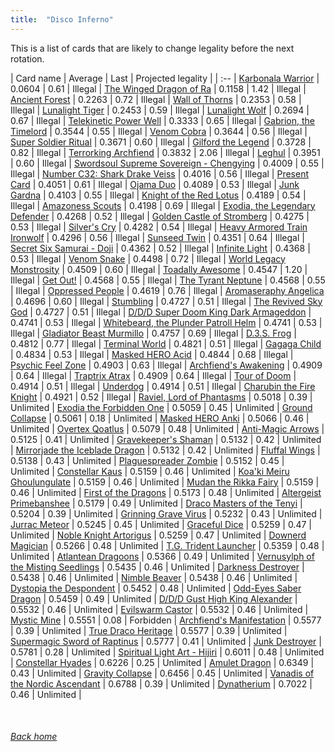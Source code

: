 ```yaml
---
title:  "Disco Inferno"
---
```


This is a list of cards that are likely to change legality before the next rotation.

| Card name | Average | Last | Projected legality |
| :-- |
[Karbonala Warrior](https://db.ygoprodeck.com/card/?search=Karbonala%20Warrior) | 0.0604 | 0.61 | Illegal |
[The Winged Dragon of Ra](https://db.ygoprodeck.com/card/?search=The%20Winged%20Dragon%20of%20Ra) | 0.1158 | 1.42 | Illegal |
[Ancient Forest](https://db.ygoprodeck.com/card/?search=Ancient%20Forest) | 0.2263 | 0.72 | Illegal |
[Wall of Thorns](https://db.ygoprodeck.com/card/?search=Wall%20of%20Thorns) | 0.2353 | 0.58 | Illegal |
[Lunalight Tiger](https://db.ygoprodeck.com/card/?search=Lunalight%20Tiger) | 0.2453 | 0.59 | Illegal |
[Lunalight Wolf](https://db.ygoprodeck.com/card/?search=Lunalight%20Wolf) | 0.2694 | 0.67 | Illegal |
[Telekinetic Power Well](https://db.ygoprodeck.com/card/?search=Telekinetic%20Power%20Well) | 0.3333 | 0.65 | Illegal |
[Gabrion, the Timelord](https://db.ygoprodeck.com/card/?search=Gabrion,%20the%20Timelord) | 0.3544 | 0.55 | Illegal |
[Venom Cobra](https://db.ygoprodeck.com/card/?search=Venom%20Cobra) | 0.3644 | 0.56 | Illegal |
[Super Soldier Ritual](https://db.ygoprodeck.com/card/?search=Super%20Soldier%20Ritual) | 0.3671 | 0.60 | Illegal |
[Gilford the Legend](https://db.ygoprodeck.com/card/?search=Gilford%20the%20Legend) | 0.3728 | 0.82 | Illegal |
[Terrorking Archfiend](https://db.ygoprodeck.com/card/?search=Terrorking%20Archfiend) | 0.3832 | 2.06 | Illegal |
[Leghul](https://db.ygoprodeck.com/card/?search=Leghul) | 0.3951 | 0.60 | Illegal |
[Swordsoul Supreme Sovereign - Chengying](https://db.ygoprodeck.com/card/?search=Swordsoul%20Supreme%20Sovereign%20-%20Chengying) | 0.4009 | 0.55 | Illegal |
[Number C32: Shark Drake Veiss](https://db.ygoprodeck.com/card/?search=Number%20C32:%20Shark%20Drake%20Veiss) | 0.4016 | 0.56 | Illegal |
[Present Card](https://db.ygoprodeck.com/card/?search=Present%20Card) | 0.4051 | 0.61 | Illegal |
[Ojama Duo](https://db.ygoprodeck.com/card/?search=Ojama%20Duo) | 0.4089 | 0.53 | Illegal |
[Junk Gardna](https://db.ygoprodeck.com/card/?search=Junk%20Gardna) | 0.4103 | 0.55 | Illegal |
[Knight of the Red Lotus](https://db.ygoprodeck.com/card/?search=Knight%20of%20the%20Red%20Lotus) | 0.4189 | 0.54 | Illegal |
[Amazoness Scouts](https://db.ygoprodeck.com/card/?search=Amazoness%20Scouts) | 0.4198 | 0.69 | Illegal |
[Exodia, the Legendary Defender](https://db.ygoprodeck.com/card/?search=Exodia,%20the%20Legendary%20Defender) | 0.4268 | 0.52 | Illegal |
[Golden Castle of Stromberg](https://db.ygoprodeck.com/card/?search=Golden%20Castle%20of%20Stromberg) | 0.4275 | 0.53 | Illegal |
[Silver's Cry](https://db.ygoprodeck.com/card/?search=Silver's%20Cry) | 0.4282 | 0.54 | Illegal |
[Heavy Armored Train Ironwolf](https://db.ygoprodeck.com/card/?search=Heavy%20Armored%20Train%20Ironwolf) | 0.4296 | 0.56 | Illegal |
[Sunseed Twin](https://db.ygoprodeck.com/card/?search=Sunseed%20Twin) | 0.4351 | 0.64 | Illegal |
[Secret Six Samurai - Doji](https://db.ygoprodeck.com/card/?search=Secret%20Six%20Samurai%20-%20Doji) | 0.4362 | 0.52 | Illegal |
[Infinite Light](https://db.ygoprodeck.com/card/?search=Infinite%20Light) | 0.4368 | 0.53 | Illegal |
[Venom Snake](https://db.ygoprodeck.com/card/?search=Venom%20Snake) | 0.4498 | 0.72 | Illegal |
[World Legacy Monstrosity](https://db.ygoprodeck.com/card/?search=World%20Legacy%20Monstrosity) | 0.4509 | 0.60 | Illegal |
[Toadally Awesome](https://db.ygoprodeck.com/card/?search=Toadally%20Awesome) | 0.4547 | 1.20 | Illegal |
[Get Out!](https://db.ygoprodeck.com/card/?search=Get%20Out!) | 0.4568 | 0.55 | Illegal |
[The Tyrant Neptune](https://db.ygoprodeck.com/card/?search=The%20Tyrant%20Neptune) | 0.4568 | 0.55 | Illegal |
[Oppressed People](https://db.ygoprodeck.com/card/?search=Oppressed%20People) | 0.4619 | 0.76 | Illegal |
[Aromaseraphy Angelica](https://db.ygoprodeck.com/card/?search=Aromaseraphy%20Angelica) | 0.4696 | 0.60 | Illegal |
[Stumbling](https://db.ygoprodeck.com/card/?search=Stumbling) | 0.4727 | 0.51 | Illegal |
[The Revived Sky God](https://db.ygoprodeck.com/card/?search=The%20Revived%20Sky%20God) | 0.4727 | 0.51 | Illegal |
[D/D/D Super Doom King Dark Armageddon](https://db.ygoprodeck.com/card/?search=D/D/D%20Super%20Doom%20King%20Dark%20Armageddon) | 0.4741 | 0.53 | Illegal |
[Whitebeard, the Plunder Patroll Helm](https://db.ygoprodeck.com/card/?search=Whitebeard,%20the%20Plunder%20Patroll%20Helm) | 0.4741 | 0.53 | Illegal |
[Gladiator Beast Murmillo](https://db.ygoprodeck.com/card/?search=Gladiator%20Beast%20Murmillo) | 0.4757 | 0.69 | Illegal |
[D.3.S. Frog](https://db.ygoprodeck.com/card/?search=D.3.S.%20Frog) | 0.4812 | 0.77 | Illegal |
[Terminal World](https://db.ygoprodeck.com/card/?search=Terminal%20World) | 0.4821 | 0.51 | Illegal |
[Gagaga Child](https://db.ygoprodeck.com/card/?search=Gagaga%20Child) | 0.4834 | 0.53 | Illegal |
[Masked HERO Acid](https://db.ygoprodeck.com/card/?search=Masked%20HERO%20Acid) | 0.4844 | 0.68 | Illegal |
[Psychic Feel Zone](https://db.ygoprodeck.com/card/?search=Psychic%20Feel%20Zone) | 0.4903 | 0.63 | Illegal |
[Archfiend's Awakening](https://db.ygoprodeck.com/card/?search=Archfiend's%20Awakening) | 0.4909 | 0.64 | Illegal |
[Traptrix Atrax](https://db.ygoprodeck.com/card/?search=Traptrix%20Atrax) | 0.4909 | 0.64 | Illegal |
[Tour of Doom](https://db.ygoprodeck.com/card/?search=Tour%20of%20Doom) | 0.4914 | 0.51 | Illegal |
[Underdog](https://db.ygoprodeck.com/card/?search=Underdog) | 0.4914 | 0.51 | Illegal |
[Charubin the Fire Knight](https://db.ygoprodeck.com/card/?search=Charubin%20the%20Fire%20Knight) | 0.4921 | 0.52 | Illegal |
[Raviel, Lord of Phantasms](https://db.ygoprodeck.com/card/?search=Raviel,%20Lord%20of%20Phantasms) | 0.5018 | 0.39 | Unlimited |
[Exodia the Forbidden One](https://db.ygoprodeck.com/card/?search=Exodia%20the%20Forbidden%20One) | 0.5059 | 0.45 | Unlimited |
[Ground Collapse](https://db.ygoprodeck.com/card/?search=Ground%20Collapse) | 0.5061 | 0.18 | Unlimited |
[Masked HERO Anki](https://db.ygoprodeck.com/card/?search=Masked%20HERO%20Anki) | 0.5066 | 0.46 | Unlimited |
[Overtex Qoatlus](https://db.ygoprodeck.com/card/?search=Overtex%20Qoatlus) | 0.5079 | 0.48 | Unlimited |
[Anti-Magic Arrows](https://db.ygoprodeck.com/card/?search=Anti-Magic%20Arrows) | 0.5125 | 0.41 | Unlimited |
[Gravekeeper's Shaman](https://db.ygoprodeck.com/card/?search=Gravekeeper's%20Shaman) | 0.5132 | 0.42 | Unlimited |
[Mirrorjade the Iceblade Dragon](https://db.ygoprodeck.com/card/?search=Mirrorjade%20the%20Iceblade%20Dragon) | 0.5132 | 0.42 | Unlimited |
[Fluffal Wings](https://db.ygoprodeck.com/card/?search=Fluffal%20Wings) | 0.5138 | 0.43 | Unlimited |
[Plaguespreader Zombie](https://db.ygoprodeck.com/card/?search=Plaguespreader%20Zombie) | 0.5152 | 0.45 | Unlimited |
[Constellar Kaus](https://db.ygoprodeck.com/card/?search=Constellar%20Kaus) | 0.5159 | 0.46 | Unlimited |
[Koa'ki Meiru Ghoulungulate](https://db.ygoprodeck.com/card/?search=Koa'ki%20Meiru%20Ghoulungulate) | 0.5159 | 0.46 | Unlimited |
[Mudan the Rikka Fairy](https://db.ygoprodeck.com/card/?search=Mudan%20the%20Rikka%20Fairy) | 0.5159 | 0.46 | Unlimited |
[First of the Dragons](https://db.ygoprodeck.com/card/?search=First%20of%20the%20Dragons) | 0.5173 | 0.48 | Unlimited |
[Altergeist Primebanshee](https://db.ygoprodeck.com/card/?search=Altergeist%20Primebanshee) | 0.5179 | 0.49 | Unlimited |
[Draco Masters of the Tenyi](https://db.ygoprodeck.com/card/?search=Draco%20Masters%20of%20the%20Tenyi) | 0.5204 | 0.39 | Unlimited |
[Grinning Grave Virus](https://db.ygoprodeck.com/card/?search=Grinning%20Grave%20Virus) | 0.5232 | 0.43 | Unlimited |
[Jurrac Meteor](https://db.ygoprodeck.com/card/?search=Jurrac%20Meteor) | 0.5245 | 0.45 | Unlimited |
[Graceful Dice](https://db.ygoprodeck.com/card/?search=Graceful%20Dice) | 0.5259 | 0.47 | Unlimited |
[Noble Knight Artorigus](https://db.ygoprodeck.com/card/?search=Noble%20Knight%20Artorigus) | 0.5259 | 0.47 | Unlimited |
[Downerd Magician](https://db.ygoprodeck.com/card/?search=Downerd%20Magician) | 0.5266 | 0.48 | Unlimited |
[T.G. Trident Launcher](https://db.ygoprodeck.com/card/?search=T.G.%20Trident%20Launcher) | 0.5359 | 0.48 | Unlimited |
[Atlantean Dragoons](https://db.ygoprodeck.com/card/?search=Atlantean%20Dragoons) | 0.5366 | 0.49 | Unlimited |
[Vernusylph of the Misting Seedlings](https://db.ygoprodeck.com/card/?search=Vernusylph%20of%20the%20Misting%20Seedlings) | 0.5435 | 0.46 | Unlimited |
[Darkness Destroyer](https://db.ygoprodeck.com/card/?search=Darkness%20Destroyer) | 0.5438 | 0.46 | Unlimited |
[Nimble Beaver](https://db.ygoprodeck.com/card/?search=Nimble%20Beaver) | 0.5438 | 0.46 | Unlimited |
[Dystopia the Despondent](https://db.ygoprodeck.com/card/?search=Dystopia%20the%20Despondent) | 0.5452 | 0.48 | Unlimited |
[Odd-Eyes Saber Dragon](https://db.ygoprodeck.com/card/?search=Odd-Eyes%20Saber%20Dragon) | 0.5459 | 0.49 | Unlimited |
[D/D/D Gust High King Alexander](https://db.ygoprodeck.com/card/?search=D/D/D%20Gust%20High%20King%20Alexander) | 0.5532 | 0.46 | Unlimited |
[Evilswarm Castor](https://db.ygoprodeck.com/card/?search=Evilswarm%20Castor) | 0.5532 | 0.46 | Unlimited |
[Mystic Mine](https://db.ygoprodeck.com/card/?search=Mystic%20Mine) | 0.5551 | 0.08 | Forbidden |
[Archfiend's Manifestation](https://db.ygoprodeck.com/card/?search=Archfiend's%20Manifestation) | 0.5577 | 0.39 | Unlimited |
[True Draco Heritage](https://db.ygoprodeck.com/card/?search=True%20Draco%20Heritage) | 0.5577 | 0.39 | Unlimited |
[Supermagic Sword of Raptinus](https://db.ygoprodeck.com/card/?search=Supermagic%20Sword%20of%20Raptinus) | 0.5777 | 0.41 | Unlimited |
[Junk Destroyer](https://db.ygoprodeck.com/card/?search=Junk%20Destroyer) | 0.5781 | 0.28 | Unlimited |
[Spiritual Light Art - Hijiri](https://db.ygoprodeck.com/card/?search=Spiritual%20Light%20Art%20-%20Hijiri) | 0.6011 | 0.48 | Unlimited |
[Constellar Hyades](https://db.ygoprodeck.com/card/?search=Constellar%20Hyades) | 0.6226 | 0.25 | Unlimited |
[Amulet Dragon](https://db.ygoprodeck.com/card/?search=Amulet%20Dragon) | 0.6349 | 0.43 | Unlimited |
[Gravity Collapse](https://db.ygoprodeck.com/card/?search=Gravity%20Collapse) | 0.6456 | 0.45 | Unlimited |
[Vanadis of the Nordic Ascendant](https://db.ygoprodeck.com/card/?search=Vanadis%20of%20the%20Nordic%20Ascendant) | 0.6788 | 0.39 | Unlimited |
[Dynatherium](https://db.ygoprodeck.com/card/?search=Dynatherium) | 0.7022 | 0.46 | Unlimited |

<br>

###### [Back home](index)